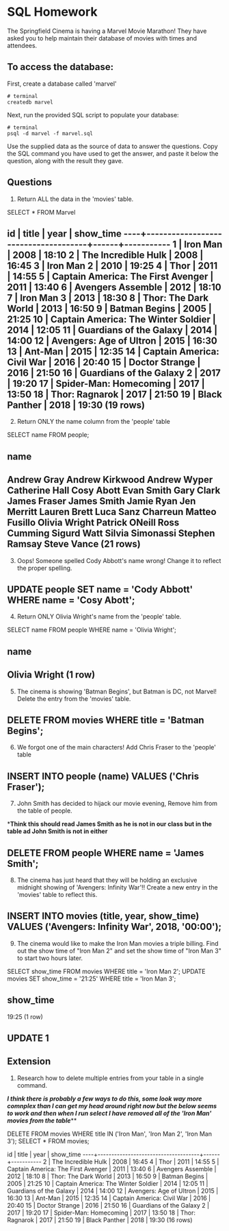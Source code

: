 # SQL Homework

The Springfield Cinema is having a Marvel Movie Marathon! They have asked you to help maintain their database of movies with times and attendees.

## To access the database:

First, create a database called 'marvel'

```
# terminal
createdb marvel
```

Next, run the provided SQL script to populate your database:

```
# terminal
psql -d marvel -f marvel.sql
```

Use the supplied data as the source of data to answer the questions. Copy the SQL command you have used to get the answer, and paste it below the question, along with the result they gave.

## Questions

1.  Return ALL the data in the 'movies' table.

SELECT * FROM Marvel

id |                title                | year | show_time
----+-------------------------------------+------+-----------
  1 | Iron Man                            | 2008 | 18:10
  2 | The Incredible Hulk                 | 2008 | 16:45
  3 | Iron Man 2                          | 2010 | 19:25
  4 | Thor                                | 2011 | 14:55
  5 | Captain America: The First Avenger  | 2011 | 13:40
  6 | Avengers Assemble                   | 2012 | 18:10
  7 | Iron Man 3                          | 2013 | 18:30
  8 | Thor: The Dark World                | 2013 | 16:50
  9 | Batman Begins                       | 2005 | 21:25
 10 | Captain America: The Winter Soldier | 2014 | 12:05
 11 | Guardians of the Galaxy             | 2014 | 14:00
 12 | Avengers: Age of Ultron             | 2015 | 16:30
 13 | Ant-Man                             | 2015 | 12:35
 14 | Captain America: Civil War          | 2016 | 20:40
 15 | Doctor Strange                      | 2016 | 21:50
 16 | Guardians of the Galaxy 2           | 2017 | 19:20
 17 | Spider-Man: Homecoming              | 2017 | 13:50
 18 | Thor: Ragnarok                      | 2017 | 21:50
 19 | Black Panther                       | 2018 | 19:30
(19 rows)
--------------------------------------------------------

2.  Return ONLY the name column from the 'people' table

SELECT name FROM people;

name        
--------------------
Andrew Gray
Andrew Kirkwood
Andrew Wyper
Catherine Hall
Cosy Abott
Evan Smith
Gary Clark
James Fraser
James Smith
Jamie Ryan
Jen Merritt
Lauren Brett
Luca Sanz Charreun
Matteo Fusillo
Olivia Wright
Patrick ONeill
Ross Cumming
Sigurd Watt
Silvia Simonassi
Stephen Ramsay
Steve Vance
(21 rows)
---------------------------------------------------------

3.  Oops! Someone spelled Cody Abbott's name wrong! Change it to reflect the proper spelling.

UPDATE people SET name = 'Cody Abbott' WHERE name = 'Cosy Abott';
----------------------------------------------------------

4.  Return ONLY Olivia Wright's name from the 'people' table.

SELECT name FROM people WHERE name = 'Olivia Wright';

name      
---------------
Olivia Wright
(1 row)
-------------------------------------------------------------

5.  The cinema is showing 'Batman Begins', but Batman is DC, not Marvel! Delete the entry from the 'movies' table.

DELETE FROM movies WHERE title = 'Batman Begins';
-------------------------------------------------------------

6.  We forgot one of the main characters! Add Chris Fraser to the 'people' table

INSERT INTO people (name) VALUES ('Chris Fraser');
-------------------------------------------------------------

7.  John Smith has decided to hijack our movie evening, Remove him from the table of people.

*******Think this should read James Smith as he is not in our class but in the table ad John Smith is not in either******

DELETE FROM people WHERE name = 'James Smith';
--------------------------------------------------------------

8.  The cinema has just heard that they will be holding an exclusive midnight showing of 'Avengers: Infinity War'!! Create a new entry in the 'movies' table to reflect this.

INSERT INTO movies (title, year, show_time) VALUES ('Avengers: Infinity War', 2018, '00:00');
--------------------------------------------------------------

9.  The cinema would like to make the Iron Man movies a triple billing. Find out the show time of "Iron Man 2" and set the show time of "Iron Man 3" to start two hours later.

SELECT show_time FROM movies WHERE title = 'Iron Man 2';
UPDATE movies SET show_time = '21:25' WHERE title = 'Iron Man 3';

show_time
-----------
19:25
(1 row)

UPDATE 1
--------------------------------------------------------------


## Extension

1.  Research how to delete multiple entries from your table in a single command.

*******I think there is probably a few ways to do this, some look way more comnplex than I can get my head around right now but the below seems to work and then when I run select I have removed all of the 'Iron Man' movies from the table*********

DELETE FROM movies WHERE title IN ('Iron Man', 'Iron Man 2', 'Iron Man 3');
SELECT * FROM movies;

id |                title                | year | show_time
----+-------------------------------------+------+-----------
 2 | The Incredible Hulk                 | 2008 | 16:45
 4 | Thor                                | 2011 | 14:55
 5 | Captain America: The First Avenger  | 2011 | 13:40
 6 | Avengers Assemble                   | 2012 | 18:10
 8 | Thor: The Dark World                | 2013 | 16:50
 9 | Batman Begins                       | 2005 | 21:25
10 | Captain America: The Winter Soldier | 2014 | 12:05
11 | Guardians of the Galaxy             | 2014 | 14:00
12 | Avengers: Age of Ultron             | 2015 | 16:30
13 | Ant-Man                             | 2015 | 12:35
14 | Captain America: Civil War          | 2016 | 20:40
15 | Doctor Strange                      | 2016 | 21:50
16 | Guardians of the Galaxy 2           | 2017 | 19:20
17 | Spider-Man: Homecoming              | 2017 | 13:50
18 | Thor: Ragnarok                      | 2017 | 21:50
19 | Black Panther                       | 2018 | 19:30
(16 rows)
